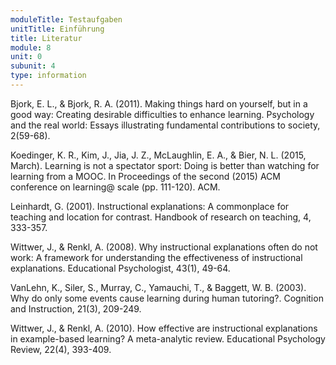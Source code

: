 ```yaml
---
moduleTitle: Testaufgaben
unitTitle: Einführung
title: Literatur
module: 8
unit: 0
subunit: 4
type: information
---
```



Bjork, E. L., & Bjork, R. A. (2011). Making things hard on yourself, but in a good way: Creating desirable difficulties to enhance learning. Psychology and the real world: Essays illustrating fundamental contributions to society, 2(59-68).

Koedinger, K. R., Kim, J., Jia, J. Z., McLaughlin, E. A., & Bier, N. L. (2015, March). Learning is not a spectator sport: Doing is better than watching for learning from a MOOC. In Proceedings of the second (2015) ACM conference on learning@ scale (pp. 111-120). ACM.

Leinhardt, G. (2001). Instructional explanations: A commonplace for teaching and location for contrast. Handbook of research on teaching, 4, 333-357.

Wittwer, J., & Renkl, A. (2008). Why instructional explanations often do not work: A framework for understanding the effectiveness of instructional explanations. Educational Psychologist, 43(1), 49-64.

VanLehn, K., Siler, S., Murray, C., Yamauchi, T., & Baggett, W. B. (2003). Why do only some events cause learning during human tutoring?. Cognition and Instruction, 21(3), 209-249.

Wittwer, J., & Renkl, A. (2010). How effective are instructional explanations in example-based learning? A meta-analytic review. Educational Psychology Review, 22(4), 393-409.